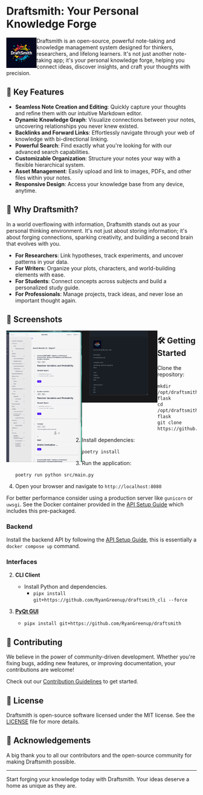 # Draftsmith: Your Personal Knowledge Forge


<p><img src="./src/static/media/logo.png" style="float: left; width: 80px" /></p>



Draftsmith is an open-source, powerful note-taking and knowledge management system designed for thinkers, researchers, and lifelong learners. It's not just another note-taking app; it's your personal knowledge forge, helping you connect ideas, discover insights, and craft your thoughts with precision.

## 🌟 Key Features

- **Seamless Note Creation and Editing**: Quickly capture your thoughts and refine them with our intuitive Markdown editor.
- **Dynamic Knowledge Graph**: Visualize connections between your notes, uncovering relationships you never knew existed.
- **Backlinks and Forward Links**: Effortlessly navigate through your web of knowledge with bi-directional linking.
- **Powerful Search**: Find exactly what you're looking for with our advanced search capabilities.
- **Customizable Organization**: Structure your notes your way with a flexible hierarchical system.
- **Asset Management**: Easily upload and link to images, PDFs, and other files within your notes.
- **Responsive Design**: Access your knowledge base from any device, anytime.

## 🚀 Why Draftsmith?

In a world overflowing with information, Draftsmith stands out as your personal thinking environment. It's not just about storing information; it's about forging connections, sparking creativity, and building a second brain that evolves with you.

- **For Researchers**: Link hypotheses, track experiments, and uncover patterns in your data.
- **For Writers**: Organize your plots, characters, and world-building elements with ease.
- **For Students**: Connect concepts across subjects and build a personalized study guide.
- **For Professionals**: Manage projects, track ideas, and never lose an important thought again.

## 📸 Screenshots

<p><img src="./media/1.png" style="float: left; width: 200px" /></p>
<p><img src="./media/2.png" style="float: left; width: 200px" /></p>


## 🛠 Getting Started

1. Clone the repository:
   ```
   mkdir /opt/draftsmith-flask
   cd /opt/draftsmith-flask
   git clone https://github.com/RyanGreenup/draftsmith_flask

   ```
2. Install dependencies:
   ```
   poetry install
   ```
3. Run the application:
   ```
   poetry run python src/main.py
   ```
4. Open your browser and navigate to `http://localhost:8080`

For better performance consider using a production server like `gunicorn` or `uwsgi`. See the Docker container provided in the [API Setup Guide](https://ryangreenup.github.io/draftsmith_api/installation.html) which includes this pre-packaged.

### Backend

Install the backend API by following the [API Setup Guide](https://ryangreenup.github.io/draftsmith_api/installation.html), this is essentially a `docker compose up` command.

### Interfaces

2. **CLI Client**
   - Install Python and dependencies.
       - `pipx install git+https://github.com/RyanGreenup/draftsmith_cli --force`

3. [**PyQt GUI**](https://github.com/RyanGreenup/draftsmith)
   - `pipx install git+https://github.com/RyanGreenup/draftsmith`

## 🤝 Contributing

We believe in the power of community-driven development. Whether you're fixing bugs, adding new features, or improving documentation, your contributions are welcome!

Check out our [Contribution Guidelines](CONTRIBUTING.md) to get started.

## 📜 License

Draftsmith is open-source software licensed under the MIT license. See the [LICENSE](LICENSE) file for more details.

## 🙏 Acknowledgements

A big thank you to all our contributors and the open-source community for making Draftsmith possible.

---

Start forging your knowledge today with Draftsmith. Your ideas deserve a home as unique as they are.
